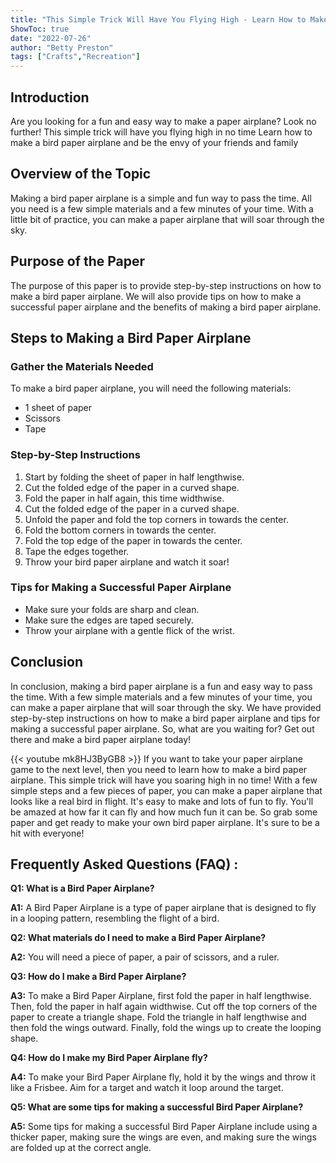 ```yaml
---
title: "This Simple Trick Will Have You Flying High - Learn How to Make a Bird Paper Airplane!"
ShowToc: true 
date: "2022-07-26"
author: "Betty Preston" 
tags: ["Crafts","Recreation"]
---
```

## Introduction

Are you looking for a fun and easy way to make a paper airplane? Look no further! This simple trick will have you flying high in no time Learn how to make a bird paper airplane and be the envy of your friends and family 

## Overview of the Topic

Making a bird paper airplane is a simple and fun way to pass the time. All you need is a few simple materials and a few minutes of your time. With a little bit of practice, you can make a paper airplane that will soar through the sky. 

## Purpose of the Paper

The purpose of this paper is to provide step-by-step instructions on how to make a bird paper airplane. We will also provide tips on how to make a successful paper airplane and the benefits of making a bird paper airplane. 

## Steps to Making a Bird Paper Airplane

### Gather the Materials Needed

To make a bird paper airplane, you will need the following materials: 

- 1 sheet of paper 
- Scissors 
- Tape 

### Step-by-Step Instructions

1. Start by folding the sheet of paper in half lengthwise. 
2. Cut the folded edge of the paper in a curved shape. 
3. Fold the paper in half again, this time widthwise. 
4. Cut the folded edge of the paper in a curved shape. 
5. Unfold the paper and fold the top corners in towards the center. 
6. Fold the bottom corners in towards the center. 
7. Fold the top edge of the paper in towards the center. 
8. Tape the edges together. 
9. Throw your bird paper airplane and watch it soar! 

### Tips for Making a Successful Paper Airplane

- Make sure your folds are sharp and clean. 
- Make sure the edges are taped securely. 
- Throw your airplane with a gentle flick of the wrist. 

## Conclusion

In conclusion, making a bird paper airplane is a fun and easy way to pass the time. With a few simple materials and a few minutes of your time, you can make a paper airplane that will soar through the sky. We have provided step-by-step instructions on how to make a bird paper airplane and tips for making a successful paper airplane. So, what are you waiting for? Get out there and make a bird paper airplane today!

{{< youtube mk8HJ3ByGB8 >}} 
If you want to take your paper airplane game to the next level, then you need to learn how to make a bird paper airplane. This simple trick will have you soaring high in no time! With a few simple steps and a few pieces of paper, you can make a paper airplane that looks like a real bird in flight. It's easy to make and lots of fun to fly. You'll be amazed at how far it can fly and how much fun it can be. So grab some paper and get ready to make your own bird paper airplane. It's sure to be a hit with everyone!

## Frequently Asked Questions (FAQ) :
**Q1: What is a Bird Paper Airplane?**

**A1:** A Bird Paper Airplane is a type of paper airplane that is designed to fly in a looping pattern, resembling the flight of a bird.

**Q2: What materials do I need to make a Bird Paper Airplane?**

**A2:** You will need a piece of paper, a pair of scissors, and a ruler.

**Q3: How do I make a Bird Paper Airplane?**

**A3:** To make a Bird Paper Airplane, first fold the paper in half lengthwise. Then, fold the paper in half again widthwise. Cut off the top corners of the paper to create a triangle shape. Fold the triangle in half lengthwise and then fold the wings outward. Finally, fold the wings up to create the looping shape.

**Q4: How do I make my Bird Paper Airplane fly?**

**A4:** To make your Bird Paper Airplane fly, hold it by the wings and throw it like a Frisbee. Aim for a target and watch it loop around the target.

**Q5: What are some tips for making a successful Bird Paper Airplane?**

**A5:** Some tips for making a successful Bird Paper Airplane include using a thicker paper, making sure the wings are even, and making sure the wings are folded up at the correct angle.



